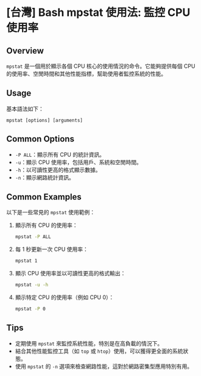 # [台灣] Bash mpstat 使用法: 監控 CPU 使用率

## Overview
`mpstat` 是一個用於顯示各個 CPU 核心的使用情況的命令。它能夠提供每個 CPU 的使用率、空閒時間和其他性能指標，幫助使用者監控系統的性能。

## Usage
基本語法如下：
```
mpstat [options] [arguments]
```

## Common Options
- `-P ALL`：顯示所有 CPU 的統計資訊。
- `-u`：顯示 CPU 使用率，包括用戶、系統和空閒時間。
- `-h`：以可讀性更高的格式顯示數據。
- `-n`：顯示網路統計資訊。

## Common Examples
以下是一些常見的 `mpstat` 使用範例：

1. 顯示所有 CPU 的使用率：
   ```bash
   mpstat -P ALL
   ```

2. 每 1 秒更新一次 CPU 使用率：
   ```bash
   mpstat 1
   ```

3. 顯示 CPU 使用率並以可讀性更高的格式輸出：
   ```bash
   mpstat -u -h
   ```

4. 顯示特定 CPU 的使用率（例如 CPU 0）：
   ```bash
   mpstat -P 0
   ```

## Tips
- 定期使用 `mpstat` 來監控系統性能，特別是在高負載的情況下。
- 結合其他性能監控工具（如 `top` 或 `htop`）使用，可以獲得更全面的系統狀態。
- 使用 `mpstat` 的 `-n` 選項來檢查網路性能，這對於網路密集型應用特別有用。